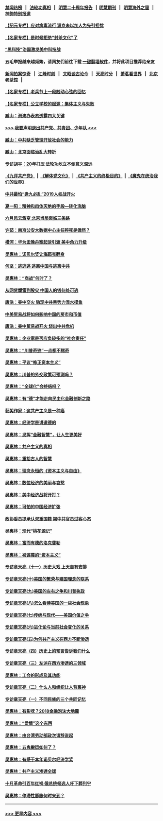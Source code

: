 #### [禁闻热榜](热点新闻.md?=0)  &nbsp;&nbsp;|&nbsp;&nbsp; [法轮功真相](https://github.com/gfw-breaker/truth/blob/master/README.md?=0) &nbsp;&nbsp;|&nbsp;&nbsp; [明慧二十周年报告](https://github.com/gfw-breaker/mh-reports/blob/master/README.md?=0) &nbsp;&nbsp;|&nbsp;&nbsp;[明慧期刊](https://github.com/gfw-breaker/mh-qikan) &nbsp;&nbsp;|&nbsp;&nbsp; [明慧海外之窗](https://github.com/gfw-breaker/mh-news/blob/master/README.md?=0) &nbsp;&nbsp;|&nbsp;&nbsp; [神韵特别报道](https://github.com/gfw-breaker/mh-news/blob/master/shenyun.md?=0)
#### [【纪元专栏】应对病毒流行 渥京未以加人为先引担忧](../pages/nsc423/n11875714.md?t=03130431) 
#### [【名家专栏】是时候拒绝“封杀文化”了](../pages/nsc423/n11814093.md?t=03130431) 
#### [“黑科技”治国激发美中科技战](../pages/nsc423/n11638056.md?t=03130431) 
#### 五毛举报越来越频繁，请网友们前往下载 [一键翻墙软件](https://github.com/gfw-breaker/ssr-accounts)，并将此项目推荐给亲友
#### [新闻拍案惊奇](https://github.com/gfw-breaker/banned-news/blob/master/pages/link4.md) &nbsp;&nbsp;|&nbsp;&nbsp; [江峰时刻](https://github.com/gfw-breaker/banned-news/blob/master/pages/link4.md) &nbsp;&nbsp;|&nbsp;&nbsp; [文昭谈古论今](https://github.com/gfw-breaker/banned-news/blob/master/pages/link4.md) &nbsp;&nbsp;|&nbsp;&nbsp; [天亮时分](https://github.com/gfw-breaker/banned-news/blob/master/pages/link4.md) &nbsp;&nbsp;|&nbsp;&nbsp; [萧茗看世界](https://github.com/gfw-breaker/banned-news/blob/master/pages/link4.md) &nbsp;&nbsp;|&nbsp;&nbsp; [北京老茶馆](https://github.com/gfw-breaker/banned-news/blob/master/pages/link4.md) &nbsp;&nbsp;|&nbsp;&nbsp; 
#### [【名家专栏】老兵节上一段触动心弦的回忆](../pages/nsc423/n11646016.md?t=03130431) 
#### [【名家专栏】公立学校的起源：集体主义与失败](../pages/nsc423/n11601833.md?t=03130431) 
#### [臧山：港澳办表态透露四大关键](../pages/nsc423/n11421628.md?t=03130431) 
#### [>>> 我要声明退出共产党、共青团、少年队 <<<](https://github.com/begood0513/goodnews/blob/master/quit/letter.md) 
#### [臧山：中共缺乏管理开放社会的能力](../pages/nsc423/n11407457.md?t=03130431) 
#### [臧山：北京面临治乱大转折](../pages/nsc423/n11406895.md?t=03130431) 
#### [专访胡平：20年打压 法轮功屹立不倒意义深远](../pages/nsc423/n11398800.md?t=03130431) 
#### [《九评共产党》](https://github.com/begood0513/9ping.md/blob/master/README.md) &nbsp;|&nbsp; [《解体党文化》](../../../../jtdwh.md/blob/master/README.md)  &nbsp;|&nbsp; [《共产主义的终极目的》](../../../../gczydzjmd.md/blob/master/README.md) &nbsp;|&nbsp; [《魔鬼在统治我们的世界》](../../../../mgztzwmdsj.md/blob/master/README.md) 
#### [中共最怕“逢九必乱”2019人权战开火](../pages/nsc423/n11385248.md?t=03130431) 
#### [夏一阳：精神和肉体灭绝的手段—转化洗脑](../pages/nsc423/n11368250.md?t=03130431) 
#### [六月风云激变 北京当局面临三条路](../pages/nsc423/n11313668.md?t=03130431) 
#### [许茹：南京公安大数据中心主任猝死是偶然？](../pages/nsc423/n11064744.md?t=03130431) 
#### [横河：华为孟晚舟案起诉引渡 美中角力升级](../pages/nsc423/n11027230.md?t=03130431) 
#### [吴惠林：诺贝尔奖让海耶克翻身](../pages/nsc423/n10890049.md?t=03130431) 
#### [何坚：逃逃逃 逃离中国与逃离中共](../pages/nsc423/n10592891.md?t=03130431) 
#### [吴惠林：“商战”何时了？](../pages/nsc423/n10573558.md?t=03130431) 
#### [从网贷爆雷到股灾 中国人的钱何处可逃](../pages/nsc423/n10572800.md?t=03130431) 
#### [唐浩：美中交火 隐现中共黑势力混水摸鱼](../pages/nsc423/n10544040.md?t=03130431) 
#### [中美贸易战将如何影响中国的房市和币值](../pages/nsc423/n10543697.md?t=03130431) 
#### [唐浩：美中贸易战开火 烧出中共危机](../pages/nsc423/n10540126.md?t=03130431) 
#### [吴惠林：企业家是否应负较多的“社会责任”](../pages/nsc423/n10535022.md?t=03130431) 
#### [吴惠林：“川普奇迹”一点都不稀奇](../pages/nsc423/n10512808.md?t=03130431) 
#### [吴惠林：平议“修正资本主义”](../pages/nsc423/n10495724.md?t=03130431) 
#### [吴惠林：川普的外交政策可预测吗？](../pages/nsc423/n10462387.md?t=03130431) 
#### [吴惠林：“全球化”会终结吗？](../pages/nsc423/n10452838.md?t=03130431) 
#### [吴惠林：有“德”才能走向民主化金融创新之路](../pages/nsc423/n10432292.md?t=03130431) 
#### [获奖作家：这共产主义是一种癌](../pages/nsc423/n10431541.md?t=03130431) 
#### [吴惠林：经济学是讲道德的](../pages/nsc423/n10398014.md?t=03130431) 
#### [吴惠林：发挥“金融智慧”，让人生更美好](../pages/nsc423/n10375019.md?t=03130431) 
#### [吴惠林：共产主义的真相](../pages/nsc423/n10351394.md?t=03130431) 
#### [吴惠林：重拾古人的智慧](../pages/nsc423/n10337691.md?t=03130431) 
#### [吴惠林：理念永恒的《资本主义与自由》](../pages/nsc423/n10316274.md?t=03130431) 
#### [吴惠林：数位经济的美丽与哀愁](../pages/nsc423/n10292946.md?t=03130431) 
#### [吴惠林：美中经济战将开打？](../pages/nsc423/n10258825.md?t=03130431) 
#### [吴惠林：可怕的中国经济扩张](../pages/nsc423/n10219147.md?t=03130431) 
#### [政协委员提承认双重国籍 揭中共官员过客心态](../pages/nsc423/n10208809.md?t=03130431) 
#### [吴惠林：现代“桃花源记”](../pages/nsc423/n10185234.md?t=03130431) 
#### [吴惠林：富而有德的洛克斐勒](../pages/nsc423/n10142264.md?t=03130431) 
#### [吴惠林：被诬蔑的“资本主义”](../pages/nsc423/n10124816.md?t=03130431) 
#### [专访章天亮（十一）历史大戏 上天自有安排](../pages/nsc423/n10094905.md?t=03130431) 
#### [专访章天亮(十)美国的繁荣与建国理念的联系](../pages/nsc423/n10094899.md?t=03130431) 
#### [专访章天亮(九)美国的左右之争和川普执政](../pages/nsc423/n10094889.md?t=03130431) 
#### [专访章天亮(八)怎么看待美国的一些社会现象](../pages/nsc423/n10094857.md?t=03130431) 
#### [专访章天亮(七)传统与现代——美国价值之争](../pages/nsc423/n10093140.md?t=03130431) 
#### [专访章天亮(六)进化论与当前社会变化的关系](../pages/nsc423/n10092036.md?t=03130431) 
#### [专访章天亮(五)为何共产主义在西方不断渗透](../pages/nsc423/n10083620.md?t=03130431) 
#### [专访章天亮（四）历史上的预言告诉我们什么](../pages/nsc423/n10083606.md?t=03130431) 
#### [专访章天亮（三）左派在西方渗透的三领域](../pages/nsc423/n10081115.md?t=03130431) 
#### [吴惠林：工会的形成及其功能](../pages/nsc423/n10080633.md?t=03130431) 
#### [专访章天亮（二）什么人和组织让人背离神](../pages/nsc423/n10076637.md?t=03130431) 
#### [专访章天亮（一）不同民族的三个共同记忆](../pages/nsc423/n10074188.md?t=03130431) 
#### [吴惠林：有影呒？2018金融泡沫大地震](../pages/nsc423/n10040534.md?t=03130431) 
#### [吴惠林：“爱情”这个东西](../pages/nsc423/n10019423.md?t=03130431) 
#### [吴惠林：由台湾劳动部政次请辞说起](../pages/nsc423/n9979679.md?t=03130431) 
#### [吴惠林：五鬼搬运如何了？](../pages/nsc423/n9925338.md?t=03130431) 
#### [吴惠林：有感于本年诺贝尔经济学奖](../pages/nsc423/n9871883.md?t=03130431) 
#### [吴惠林：共产主义渗透全球](../pages/nsc423/n9812748.md?t=03130431) 
#### [十月革命引百年红祸 俄总统候选人吁下葬列宁](../pages/nsc423/n9810182.md?t=03130431) 
#### [吴惠林：停滞性膨胀何时来到？](../pages/nsc423/n9764136.md?t=03130431) 

----
#### [ >>> 更早内容 <<< ](../indexes/nsc423-earlier.md)
